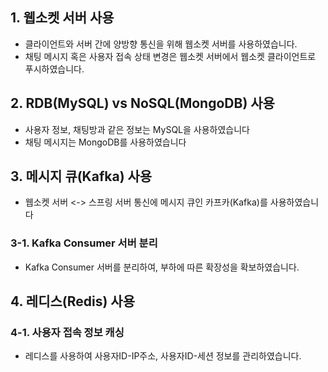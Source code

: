 
## 1. 웹소켓 서버 사용
- 클라이언트와 서버 간에 양방향 통신을 위해 웹소켓 서버를 사용하였습니다.
- 채팅 메시지 혹은 사용자 접속 상태 변경은 웹소켓 서버에서 웹소켓 클라이언트로 푸시하였습니다. 

## 2. RDB(MySQL) vs NoSQL(MongoDB) 사용
- 사용자 정보, 채팅방과 같은 정보는 MySQL을 사용하였습니다
- 채팅 메시지는 MongoDB를 사용하였습니다

## 3. 메시지 큐(Kafka) 사용
- 웹소켓 서버 <-> 스프링 서버 통신에 메시지 큐인 카프카(Kafka)를 사용하였습니다

### 3-1. Kafka Consumer 서버 분리
- Kafka Consumer 서버를 분리하여, 부하에 따른 확장성을 확보하였습니다.

## 4. 레디스(Redis) 사용

### 4-1. 사용자 접속 정보 캐싱 
- 레디스를 사용하여 사용자ID-IP주소, 사용자ID-세션 정보를 관리하였습니다.


